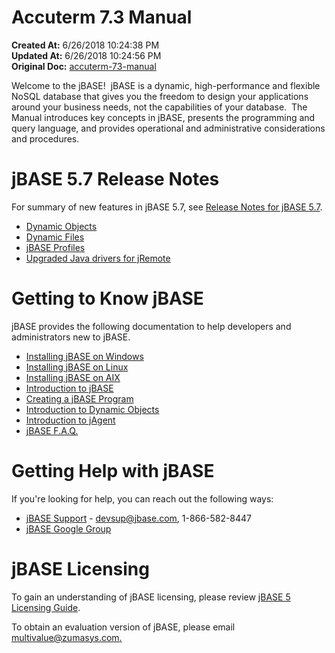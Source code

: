 # Accuterm 7.3 Manual

**Created At:** 6/26/2018 10:24:38 PM  
**Updated At:** 6/26/2018 10:24:56 PM  
**Original Doc:** [accuterm-73-manual](https://docs.zumasys.com/accuterm/accuterm-73-manual)  


Welcome to the jBASE!  jBASE is a dynamic, high-performance and flexible NoSQL database that gives you the freedom to design your applications around your business needs, not the capabilities of your database.  The Manual introduces key concepts in jBASE, presents the programming and query language, and provides operational and administrative considerations and procedures.



# jBASE 5.7 Release Notes

For summary of new features in jBASE 5.7, see [Release Notes for jBASE 5.7](./../../../jbase/release-notes/jbase-5.7-release-notes).

- [Dynamic Objects](./../../../jbase/dynamic-objects/dynamic-objects)
- [Dynamic Files](./../../../jbase/files/dynamic-files)
- [jBASE Profiles](./../../../jbase/jbase/profiles/jbase-profiles)
- [Upgraded Java drivers for jRemote](https://jbase.helpjuice.com/admin/questions/com_jbase_jremote_package-summary)


# Getting to Know jBASE

jBASE provides the following documentation to help developers and administrators new to jBASE.

- [Installing jBASE on Windows](./../../../jbase/administration/installation-guides/windows-installation-guide "Installing jBASE on Windows")
- [Installing jBASE on Linux](https://jbase.helpjuice.com/admin/questions/jbase-56-linux-installation-guide "Installing jBASE on Linux")
- [Installing jBASE on AIX](./../../../jbase/administration/installation-guides/jbase-aix-installation-guide)
- [Introduction to jBASE](./../../../jbase/migration-station/introduction-to-jbase)
- [Creating a jBASE Program](./../../../jbase/administration/installation-guides/create-a-jbase-program "INTRODUCTION TO FILE CREATE AND SIMPLE PROGRAM")
- [Introduction to Dynamic Objects](./../../../jbase/dynamic-objects/introduction-to-dynamic-objects "Introduction to Dynamic Objects")
- [Introduction to jAgent](./../../../jbase/jagent/introduction-to-jagent "Introduction to jAgent")
- [jBASE F.A.Q.](./../../../jbase/migration-station/jbase-f.a.q "jBASE F.A.Q.")




# Getting Help with jBASE

If you're looking for help, you can reach out the following ways:

- [jBASE Support](http://www.jbase.com/support) - devsup@jbase.com, 1-866-582-8447
- [jBASE Google Group](./../../../jbase/release-notes/jbase-5.7-manual)




# jBASE Licensing

To gain an understanding of jBASE licensing, please review [jBASE 5 Licensing Guide](./../../../jbase/release-notes/5.6.2-release-notes/jbase-5-licensing "jBASE 5 Licensing Guide").

To obtain an evaluation version of jBASE, please email [multivalue@zumasys.com.](mailto:multivalue@zumasys.com.%3C/p%3E)
